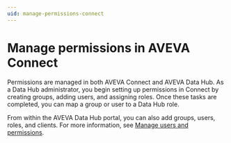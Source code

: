 ```yaml
---
uid: manage-permissions-connect
---
```


# Manage permissions in AVEVA Connect

Permissions are managed in both AVEVA Connect and AVEVA Data Hub. As a Data Hub administrator, you begin setting up permissions in Connect by creating groups, adding users, and assigning roles. Once these tasks are completed, you can map a group or user to a Data Hub role. 

From within the AVEVA Data Hub portal, you can also add groups, users, roles, and clients. For more information, see [Manage users and permissions](xref:lpsetupADH).
